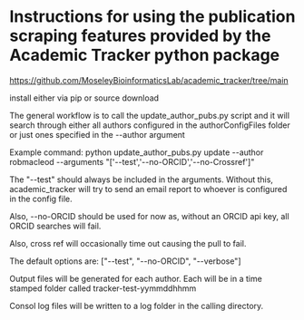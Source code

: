 # Instructions for using the publication scraping features provided by the Academic Tracker python package

https://github.com/MoseleyBioinformaticsLab/academic_tracker/tree/main

install either via pip or source download

The general workflow is to call the update_author_pubs.py script and it will search through either all authors configured in the authorConfigFiles
folder or just ones specified in the --author argument

Example command:
python update_author_pubs.py update --author robmacleod --arguments "['--test','--no-ORCID','--no-Crossref']"

The "--test" should always be included in the arguments. Without this, academic_tracker will try to send an email report to whoever 
is configured in the config file.

Also, --no-ORCID should be used for now as, without an ORCID api key, all ORCID searches will fail.

Also, cross ref will occasionally time out causing the pull to fail.

The default options are:
["--test", "--no-ORCID", "--verbose"]

Output files will be generated for each author. Each will be in a time stamped folder called tracker-test-yymmddhhmm

Consol log files will be written to a log folder in the calling directory.
